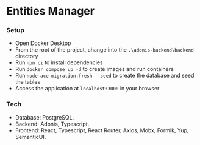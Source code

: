 # Entities Manager

### Setup

- Open Docker Desktop
- From the root of the project, change into the `.\adonis-backend\backend` directory
- Run `npm ci` to install dependencies
- Run `docker compose up -d` to create images and run containers
- Run `node ace migration:fresh --seed` to create the database and seed the tables
- Access the application at `localhost:3000` in your browser

### Tech

- Database: PostgreSQL.
- Backend: Adonis, Typescript.
- Frontend: React, Typescript, React Router, Axios, Mobx, Formik, Yup, SemanticUI.